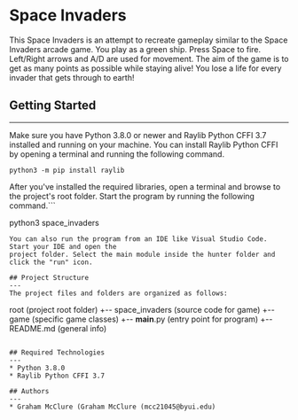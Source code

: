 # Space Invaders
This Space Invaders is an attempt to recreate gameplay similar to the Space Invaders arcade game.
You play as a green ship.  Press Space to fire. Left/Right arrows and A/D are used for movement.
The aim of the game is to get as many points as possible while staying alive! You lose a life for every invader that gets through to earth!

## Getting Started
---
Make sure you have Python 3.8.0 or newer and Raylib Python CFFI 3.7 installed and running on your machine. You can install Raylib Python CFFI by opening a terminal and running the following command.
```
python3 -m pip install raylib
```
After you've installed the required libraries, open a terminal and browse to the project's root folder. Start the program by running the following command.```

python3 space_invaders
```
You can also run the program from an IDE like Visual Studio Code. Start your IDE and open the 
project folder. Select the main module inside the hunter folder and click the "run" icon.

## Project Structure
---
The project files and folders are organized as follows:
```
root                    (project root folder)
+-- space_invaders      (source code for game)
  +-- game              (specific game classes)
  +-- __main__.py       (entry point for program)
+-- README.md           (general info)
```

## Required Technologies
---
* Python 3.8.0
* Raylib Python CFFI 3.7

## Authors
---
* Graham McClure (Graham McClure (mcc21045@byui.edu)

